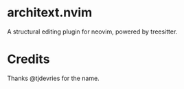 # architext.nvim

A structural editing plugin for neovim, powered by treesitter.

# Credits

Thanks @tjdevries for the name.
